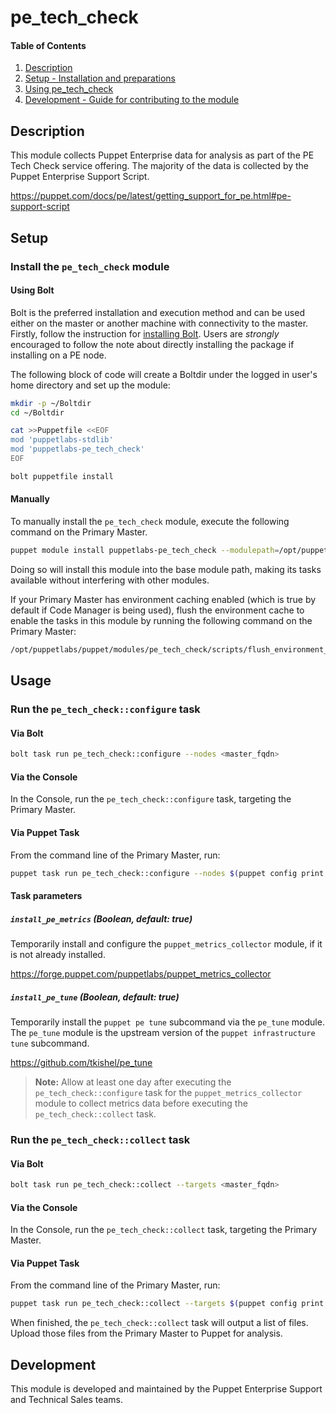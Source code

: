 # pe_tech_check

<!-- markdownlint-disable MD001 -->

#### Table of Contents

1. [Description](#description)
2. [Setup - Installation and preparations](#setup)
3. [Using pe_tech_check](#usage)
4. [Development - Guide for contributing to the module](#development)

## Description

This module collects Puppet Enterprise data for analysis as part of the PE Tech Check service offering.
The majority of the data is collected by the Puppet Enterprise Support Script.

https://puppet.com/docs/pe/latest/getting_support_for_pe.html#pe-support-script

## Setup

### Install the `pe_tech_check` module

#### Using Bolt

Bolt is the preferred installation and execution method and can be used either on the master or another machine with connectivity to the master. Firstly, follow the instruction for [installing Bolt](https://puppet.com/docs/bolt/latest/bolt_installing.html). Users are *strongly* encouraged to follow the note about directly installing the package if installing on a PE node.

The following block of code will create a Boltdir under the logged in user's home directory and set up the module:

```bash
mkdir -p ~/Boltdir
cd ~/Boltdir

cat >>Puppetfile <<EOF
mod 'puppetlabs-stdlib'
mod 'puppetlabs-pe_tech_check'
EOF

bolt puppetfile install
```

#### Manually

To manually install the `pe_tech_check` module, execute the following command on the Primary Master.

```bash
puppet module install puppetlabs-pe_tech_check --modulepath=/opt/puppetlabs/puppet/modules
```

Doing so will install this module into the base module path, making its tasks available without interfering with other modules.

If your Primary Master has environment caching enabled (which is true by default if Code Manager is being used), flush the environment cache to enable the tasks in this module by running the following command on the Primary Master:

```bash
/opt/puppetlabs/puppet/modules/pe_tech_check/scripts/flush_environment_cache.sh
```

## Usage

### Run the `pe_tech_check::configure` task

#### Via Bolt

```bash
bolt task run pe_tech_check::configure --nodes <master_fqdn>
```

#### Via the Console

In the Console, run the `pe_tech_check::configure` task, targeting the Primary Master.

#### Via Puppet Task

From the command line of the Primary Master, run:

```bash
puppet task run pe_tech_check::configure --nodes $(puppet config print certname)
```

#### Task parameters

##### `install_pe_metrics` (Boolean, default: true)

Temporarily install and configure the `puppet_metrics_collector` module, if it is not already installed.

https://forge.puppet.com/puppetlabs/puppet_metrics_collector

##### `install_pe_tune` (Boolean, default: true)

Temporarily install the `puppet pe tune` subcommand via the `pe_tune` module.
The `pe_tune` module is the upstream version of the `puppet infrastructure tune` subcommand.

https://github.com/tkishel/pe_tune

> **Note:** Allow at least one day after executing the `pe_tech_check::configure` task for the `puppet_metrics_collector` module to collect metrics data before executing the `pe_tech_check::collect` task.

### Run the `pe_tech_check::collect` task

#### Via Bolt

```bash
bolt task run pe_tech_check::collect --targets <master_fqdn>
```

#### Via the Console

In the Console, run the `pe_tech_check::collect` task, targeting the Primary Master.

#### Via Puppet Task

From the command line of the Primary Master, run:

```bash
puppet task run pe_tech_check::collect --targets $(puppet config print certname)
```

When finished, the `pe_tech_check::collect` task will output a list of files.
Upload those files from the Primary Master to Puppet for analysis.

## Development

This module is developed and maintained by the Puppet Enterprise Support and Technical Sales teams.
